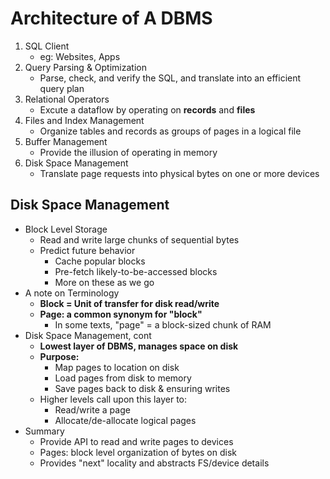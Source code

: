 # Architecture of A DBMS
1. SQL Client  
   - eg: Websites, Apps
2. Query Parsing & Optimization
   - Parse, check, and verify the SQL, and translate into an efficient query plan
3. Relational Operators
   - Excute a dataflow by operating on **records** and **files**
4. Files and Index Management  
   - Organize tables and records as groups of pages in a logical file
5. Buffer Management
   - Provide the illusion of operating in memory
6. Disk Space Management
   - Translate page requests into physical bytes on one or more devices
## Disk Space Management
- Block Level Storage
   - Read and write large chunks of sequential bytes
   - Predict future behavior
      - Cache popular blocks
      - Pre-fetch likely-to-be-accessed blocks
      - More on these as we go
- A note on Terminology
   - **Block = Unit of transfer for disk read/write**  
   - **Page: a common synonym for "block"**
      - In some texts, "page" = a block-sized chunk of RAM
- Disk Space Management, cont
   - **Lowest layer of DBMS, manages space on disk**
   - **Purpose:**
      - Map pages to location on disk
      - Load pages from disk to memory
      - Save pages back to disk & ensuring writes
   - Higher levels call upon this layer to:
      - Read/write a page
      - Allocate/de-allocate logical pages
- Summary
   - Provide API to read and write pages to devices
   - Pages: block level organization of bytes on disk
   - Provides "next" locality and abstracts FS/device details
   
